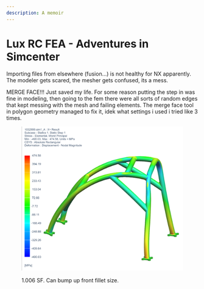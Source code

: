```yaml
---
description: A memoir
---
```


# Lux RC FEA - Adventures in Simcenter

Importing files from elsewhere (fusion...) is not healthy for NX apparently. The modeler gets scared, the mesher gets confused, its a mess.&#x20;



MERGE FACE!!! Just saved my life. For some reason putting the step in was fine in modeling, then going to the fem there were all sorts of random edges that kept messing with the mesh and failing elements. The merge face tool in polygon geometry managed to fix it, idek what settings i used i tried like 3 times.



<figure><img src="../../.gitbook/assets/image.png" alt=""><figcaption><p>1.006 SF. Can bump up front fillet size.</p></figcaption></figure>
